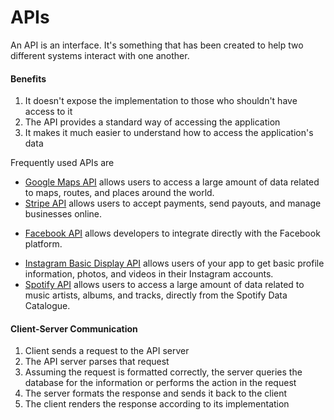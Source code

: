 # APIs

An API is an interface. It's something that has been created to help two different systems interact with one another.

#### Benefits

1. It doesn't expose the implementation to those who shouldn't have access to it
2. The API provides a standard way of accessing the application
3. It makes it much easier to understand how to access the application's data

Frequently used APIs are

- [Google Maps API](https://developers.google.com/maps/documentation/) allows users to access a large amount of data related to maps, routes, and places around the world.
- [Stripe API](https://stripe.com/docs/api?utm_source=zapier.com&utm_medium=referral&utm_campaign=zapier&utm_source=zapier.com&utm_medium=referral&utm_campaign=zapier) allows users to accept payments, send payouts, and manage businesses online.

* [Facebook API](https://developers.facebook.com/docs) allows developers to integrate directly with the Facebook platform.

- [Instagram Basic Display API](https://developers.facebook.com/docs/instagram-basic-display-api) allows users of your app to get basic profile information, photos, and videos in their Instagram accounts.
- [Spotify API](https://developer.spotify.com/documentation/web-api/) allows users to access a large amount of data related to music artists, albums, and tracks, directly from the Spotify Data Catalogue.

#### Client-Server Communication

1. Client sends a request to the API server
2. The API server parses that request
3. Assuming the request is formatted correctly, the server queries the database for the information or performs the action in the request
4. The server formats the response and sends it back to the client
5. The client renders the response according to its implementation
